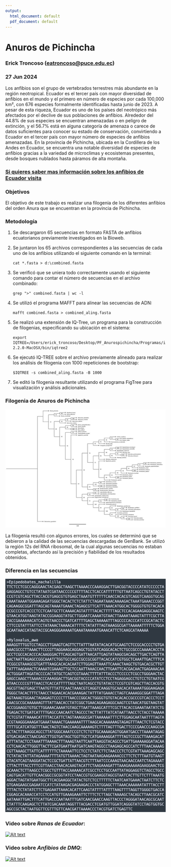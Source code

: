 ```yaml
---
output:
  html_document: default
  pdf_document: default
---
```

# Anuros de Pichincha  
### Erick Troncoso (eatroncoso@puce.edu.ec)
### 27 Jun 2024

Los anfibios son el grupo de vertebrados terrestres más abundante en la región neotropical. Ecuador es el tercer país con mayor diversidad de anfibios en el mundo y el primero en número de especies por cada 100,000 km², con 676 especies formalmente identificadas hasta junio de 2023. A pesar de esta riqueza, Ecuador es uno de los países del neotrópico más afectados por el declive de sus poblaciones de anfibios. Alrededor del 44.8% de sus especies se encuentran amenazadas o en peligro de extinción, y el 56.7% está en alguna categoría de amenaza o carece de datos suficientes para conocer su estado de conservación, convirtiendo a Ecuador en el tercer país con mayor número de especies de anfibios amenazadas. En la provincia de Pichincha, ubicada en la Cordillera de los Andes en Ecuador, se encuentra una notable diversidad de especies de anfibios gracias a la variedad de microclimas y ecosistemas presentes, desde bosques nublados hasta páramos de alta montaña.

### [Si quieres saber mas información sobre los anfibios de Ecuador visita ](https://www.bioweb.bio/faunaweb/amphibiaweb/)

### Objetivos
El objetivo de este trabajo es realizar una filogenia de los diferentes anfibios del orden Anura que se encuentran en la provincia de Pichincha.

### Metodología

1. Se descargaron 65 secuencias en formato FASTA de anfibios ecuatorianos previamente investigados en la Bioweb.

2. Se juntaron los 65 archivos correspondientes a las secuencias de cada uno de los anfibios utilizando el siguiente comando en la terminal:

   ```
   cat *.fasta > d:\combined.fasta
   ```

3. Se verificó que se uniera todo correctamente usando el siguiente comando para contar el número de secuencias en el archivo combinado:

   ```
   grep ">" combined.fasta | wc -l
   ```

4. Se utilizó el programa MAFFT para alinear las secuencias de ADN:

   ```
   mafft combined.fasta > combined_aling.fasta
   ```

5. Se realizó una extensión de IQ-Tree, un programa para la construcción de filogenias, especificando su ubicación en el sistema:

   ```
   export IQTREE=/Users/erick_troncoso/Desktop/PF_Anurospichincha/Programas/iqtree-2.2.0-MacOSX/bin/iqtree2
   ```

6. Se ejecutó IQ-TREE sobre el archivo previamente alineado para realizar los análisis de filogenia con 1000 repeticiones de bootstrap:

   ```
   $IQTREE -s combined_aling.fasta -B 1000
   ```

7. Se editó la filogenia resultante utilizando el programa FigTree para visualización y análisis adicionales.

### Filogenia de Anuros de Pichincha
![]( Imagenes/Filogenia.jpg?raw=true "Filogenia")  

La filogenia resultó con algunos errores, los cuales se determinó que se debieron a la calidad de las secuencias descargadas de GenBank. Se utilizó la región 12s del RNA ribosomal, de la cual algunas secuencias no estaban completas, afectando así la precisión y fiabilidad de los resultados obtenidos.

### Diferencia en las secuencias 
![]( Imagenes/Secuen.jpeg?raw=true "Secuencias") 

### Video sobre *Ranas de Ecuador*:   
[![Alt text](https://img.youtube.com/vi/eKorfzWtS8U?si=xe-tab728W4AXgIH/0.jpg)](https://www.youtube.com/watch?v=eKorfzWtS8U?si=xe-tab728W4AXgIH)

### Video sobre *Anfibios de DMQ*:  
[![Alt text](https://img.youtube.com/vi/o6yefgZ8jmI?si=ikW4DjZGMxQ_DeHe/0.jpg)](https://www.youtube.com/o6yefgZ8jmI?si=ikW4DjZGMxQ_DeHe)



